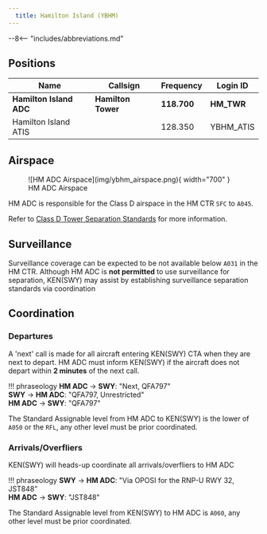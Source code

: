 ```yaml
---
  title: Hamilton Island (YBHM)
---
```


--8<-- "includes/abbreviations.md"

## Positions

| Name | Callsign | Frequency | Login ID |
| ---- | -------- | --------- | ---------------- |
| **Hamilton Island ADC** | **Hamilton Tower** | **118.700** | **HM_TWR** |
| Hamilton Island ATIS |  | 128.350 | YBHM_ATIS |

## Airspace

<figure markdown>
![HM ADC Airspace](img/ybhm_airspace.png){ width="700" }
  <figcaption>HM ADC Airspace</figcaption>
</figure>

HM ADC is responsible for the Class D airspace in the HM CTR `SFC` to `A045`.

Refer to [Class D Tower Separation Standards](../../../separation-standards/classd) for more information.

## Surveillance
Surveillance coverage can be expected to be not available below `A031` in the HM CTR. Although HM ADC is **not permitted** to use surveillance for separation, KEN(SWY) may assist by establishing surveillance separation standards via coordination

## Coordination
### Departures
A 'next' call is made for all aircraft entering KEN(SWY) CTA when they are next to depart. HM ADC must inform KEN(SWY) if the aircraft does not depart within **2 minutes** of the next call.

!!! phraseology
    <span class="hotline">**HM ADC** -> **SWY**</span>: "Next, QFA797"  
    <span class="hotline">**SWY** -> **HM ADC**</span>: "QFA797, Unrestricted"  
    <span class="hotline">**HM ADC** -> **SWY**</span>: "QFA797"

The Standard Assignable level from HM ADC to KEN(SWY) is the lower of `A050` or the `RFL`, any other level must be prior coordinated.

### Arrivals/Overfliers
KEN(SWY) will heads-up coordinate all arrivals/overfliers to HM ADC

!!! phraseology
    <span class="hotline">**SWY** -> **HM ADC**</span>: "Via OPOSI for the RNP-U RWY 32, JST848”  
    <span class="hotline">**HM ADC** -> **SWY**</span>: "JST848"  

The Standard Assignable level from KEN(SWY) to HM ADC is `A060`, any other level must be prior coordinated.